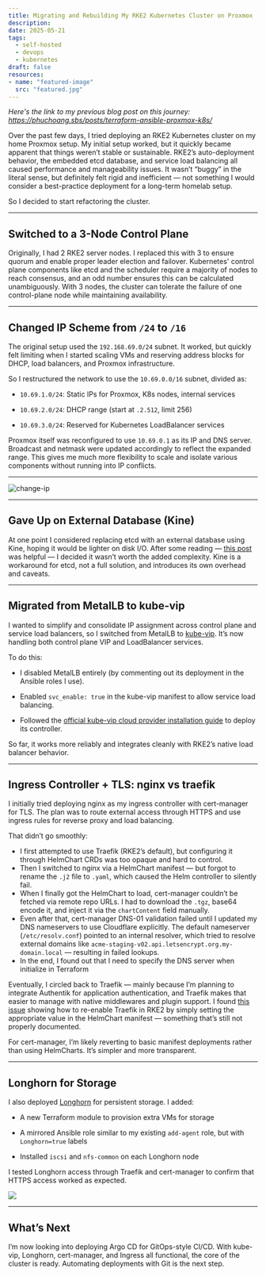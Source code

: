 ```yaml
---
title: Migrating and Rebuilding My RKE2 Kubernetes Cluster on Proxmox
description: 
date: 2025-05-21
tags: 
  - self-hosted
  - devops
  - kubernetes
draft: false
resources:
- name: "featured-image"
  src: "featured.jpg"
---
```

*Here's the link to my previous blog post on this journey: https://phuchoang.sbs/posts/terraform-ansible-proxmox-k8s/*

Over the past few days, I tried deploying an RKE2 Kubernetes cluster on my home Proxmox setup. My initial setup worked, but it quickly became apparent that things weren’t stable or sustainable. RKE2’s auto-deployment behavior, the embedded etcd database, and service load balancing all caused performance and manageability issues. It wasn’t “buggy” in the literal sense, but definitely felt rigid and inefficient — not something I would consider a best-practice deployment for a long-term homelab setup.

So I decided to start refactoring the cluster.

---

## Switched to a 3-Node Control Plane

Originally, I had 2 RKE2 server nodes. I replaced this with 3 to ensure quorum and enable proper leader election and failover. Kubernetes' control plane components like etcd and the scheduler require a majority of nodes to reach consensus, and an odd number ensures this can be calculated unambiguously. With 3 nodes, the cluster can tolerate the failure of one control-plane node while maintaining availability.

---

## Changed IP Scheme from `/24` to `/16`

The original setup used the `192.168.69.0/24` subnet. It worked, but quickly felt limiting when I started scaling VMs and reserving address blocks for DHCP, load balancers, and Proxmox infrastructure.

So I restructured the network to use the `10.69.0.0/16` subnet, divided as:

- `10.69.1.0/24`: Static IPs for Proxmox, K8s nodes, internal services
    
- `10.69.2.0/24`: DHCP range (start at `.2.512`, limit 256)
    
- `10.69.3.0/24`: Reserved for Kubernetes LoadBalancer services
    

Proxmox itself was reconfigured to use `10.69.0.1` as its IP and DNS server. Broadcast and netmask were updated accordingly to reflect the expanded range. This gives me much more flexibility to scale and isolate various components without running into IP conflicts.

---

![change-ip](https://live.staticflickr.com/65535/54535321190_8bf58464bf_b.jpg)

---

## Gave Up on External Database (Kine)

At one point I considered replacing etcd with an external database using Kine, hoping it would be lighter on disk I/O. After some reading — [this post](https://martinheinz.dev/blog/100) was helpful — I decided it wasn’t worth the added complexity. Kine is a workaround for etcd, not a full solution, and introduces its own overhead and caveats.

---

## Migrated from MetalLB to kube-vip

I wanted to simplify and consolidate IP assignment across control plane and service load balancers, so I switched from MetalLB to [kube-vip](https://kube-vip.io/docs/usage/cloud-provider/). It’s now handling both control plane VIP and LoadBalancer services.

To do this:

- I disabled MetalLB entirely (by commenting out its deployment in the Ansible roles I use).
    
- Enabled `svc_enable: true` in the kube-vip manifest to allow service load balancing.
    
- Followed the [official kube-vip cloud provider installation guide](https://kube-vip.io/docs/usage/cloud-provider/#install-the-kube-vip-cloud-provider) to deploy its controller.
    

So far, it works more reliably and integrates cleanly with RKE2’s native load balancer behavior.

---

## Ingress Controller + TLS: nginx vs traefik

I initially tried deploying nginx as my ingress controller with cert-manager for TLS. The plan was to route external access through HTTPS and use ingress rules for reverse proxy and load balancing.

That didn’t go smoothly:

- I first attempted to use Traefik (RKE2’s default), but configuring it through HelmChart CRDs was too opaque and hard to control.
- Then I switched to nginx via a HelmChart manifest — but forgot to rename the `.j2` file to `.yaml`, which caused the Helm controller to silently fail.
- When I finally got the HelmChart to load, cert-manager couldn’t be fetched via remote repo URLs. I had to download the `.tgz`, base64 encode it, and inject it via the `chartContent` field manually.
- Even after that, cert-manager DNS-01 validation failed until I updated my DNS nameservers to use Cloudflare explicitly. The default nameserver (`/etc/resolv.conf`) pointed to an internal resolver, which tried to resolve external domains like `acme-staging-v02.api.letsencrypt.org.my-domain.local` — resulting in failed lookups.
- In the end, I found out that I need to specify the DNS server when initialize in Terraform
    

Eventually, I circled back to Traefik — mainly because I’m planning to integrate Authentik for application authentication, and Traefik makes that easier to manage with native middlewares and plugin support. I found [this issue](https://github.com/rancher/rke2/issues/5928) showing how to re-enable Traefik in RKE2 by simply setting the appropriate value in the HelmChart manifest — something that’s still not properly documented.

For cert-manager, I’m likely reverting to basic manifest deployments rather than using HelmCharts. It’s simpler and more transparent.

---

## Longhorn for Storage

I also deployed [Longhorn](https://longhorn.io/docs/1.8.1/deploy/install/) for persistent storage. I added:

- A new Terraform module to provision extra VMs for storage
    
- A mirrored Ansible role similar to my existing `add-agent` role, but with `Longhorn=true` labels
    
- Installed `iscsi` and `nfs-common` on each Longhorn node
    

I tested Longhorn access through Traefik and cert-manager to confirm that HTTPS access worked as expected.

![](https://live.staticflickr.com/65535/54541161701_cee5d47fa4_b.jpg)

---

## What’s Next

I’m now looking into deploying Argo CD for GitOps-style CI/CD. With kube-vip, Longhorn, cert-manager, and Ingress all functional, the core of the cluster is ready. Automating deployments with Git is the next step.